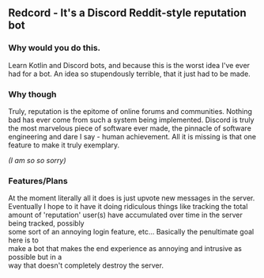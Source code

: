 ## Redcord - It's a Discord Reddit-style reputation bot
### Why would you do this.
Learn Kotlin and Discord bots, and because this is the worst idea I've ever had for a bot.
An idea so stupendously terrible, that it just had to be made.

### Why though
Truly, reputation is the epitome of online forums and communities.
Nothing bad has ever come from such a system being implemented. Discord is truly the
most marvelous piece of software ever made, the pinnacle of software engineering and
dare I say - human achievement. All it is missing is that one feature to make it
truly exemplary.

*(I am so so sorry)*

### Features/Plans
At the moment literally all it does is just upvote new messages in the server.  
Eventually I hope to it have it doing ridiculous things like tracking the total amount
of 'reputation' user(s) have accumulated over time in the server being tracked, possibly  
some sort of an annoying login feature, etc... Basically the penultimate goal here is to  
make a bot that makes the end experience as annoying and intrusive as possible but in a  
way that doesn't completely destroy the server.